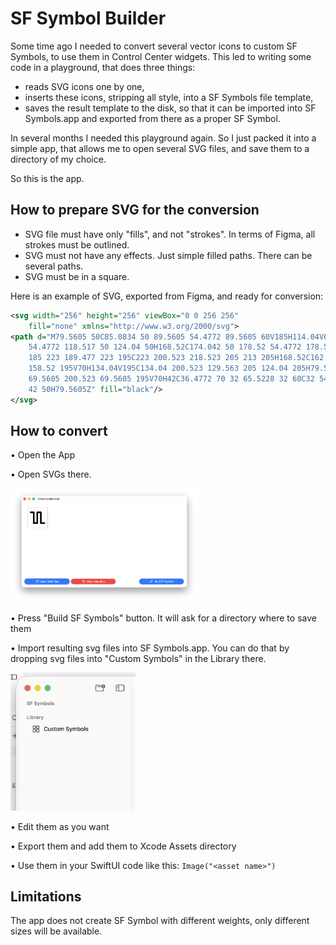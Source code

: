 # SF Symbol Builder

Some time ago I needed to convert several vector icons to custom SF Symbols, to use them in Control Center widgets. This led to writing
some code in a playground, that does three things:
 - reads SVG icons one by one,
 - inserts these icons, stripping all style, into a SF Symbols file template,
 - saves the result template to the disk, so that it can be imported into SF Symbols.app and exported from there as a proper SF Symbol.

In several months I needed this playground again. So I just packed it into a simple app, that allows me to open several SVG files, and
save them to a directory of my choice.

So this is the app.

## How to prepare SVG for the conversion

 - SVG file must have only "fills", and not "strokes". In terms of Figma, all strokes must be outlined.
 - SVG must not have any effects. Just simple filled paths. There can be several paths.
 - SVG must be in a square.

Here is an example of SVG, exported from Figma, and ready for conversion:

```xml
<svg width="256" height="256" viewBox="0 0 256 256"
    fill="none" xmlns="http://www.w3.org/2000/svg">
<path d="M79.5605 50C85.0834 50 89.5605 54.4772 89.5605 60V185H114.04V60C114.04 
    54.4772 118.517 50 124.04 50H168.52C174.042 50 178.52 54.4772 178.52 60V185H213C218.523 
    185 223 189.477 223 195C223 200.523 218.523 205 213 205H168.52C162.997 205 158.52 200.523
    158.52 195V70H134.04V195C134.04 200.523 129.563 205 124.04 205H79.5605C74.0378 205
    69.5605 200.523 69.5605 195V70H42C36.4772 70 32 65.5228 32 60C32 54.4772 36.4772 50
    42 50H79.5605Z" fill="black"/>
</svg>
```

## How to convert

• Open the App

• Open SVGs there.

<img src="Documentation/Step%202.png" width="300"/>

• Press "Build SF Symbols" button. It will ask for a directory where to save them 

• Import resulting svg files into SF Symbols.app. You can do that by dropping svg files into "Custom Symbols" in the Library there.

<img src="Documentation/Step%204.png" width="200"/>

• Edit them as you want

• Export them and add them to Xcode Assets directory

• Use them in your SwiftUI code like this: `Image("<asset name>")`


## Limitations

The app does not create SF Symbol with different weights, only different sizes will be available.
